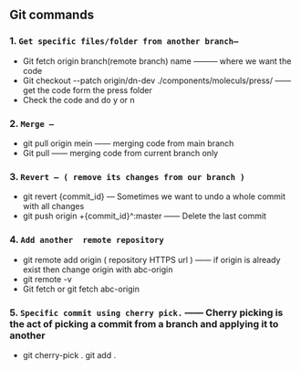 ## Git  commands 
### 1.  `Get specific files/folder from another branch—`

  * Git fetch origin branch(remote branch) name ———  where we want the code 
  * Git checkout --patch origin/dn-dev ./components/moleculs/press/   —— get the code form the press folder 
  * Check the code and do y or n

  
### 2. `Merge —`
  * git pull origin mein  —— merging code from main branch
  * Git pull —— merging code from current branch only
    
### 3. `Revert — ( remove its changes from our branch )`
  * git revert {commit_id} — Sometimes we want to undo a whole commit with all changes
  * git push origin +{commit_id}^:master ——  Delete the last commit
    
### 4. `Add another  remote repository`
  * git remote add origin ( repository HTTPS url  )  —— if origin is already exist then change origin with abc-origin
  * git remote -v 
  * Git fetch  or git fetch abc-origin
    
### 5. `Specific commit using cherry pick.`   —— Cherry picking is the act of picking a commit from a branch and applying it to another
  * git cherry-pick <COMMIT HASH> . git add . 	

